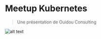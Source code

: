# Meetup Kubernetes

> Une présentation de Ouidou Consulting

![alt text](https://pbs.twimg.com/profile_images/1085586912910430210/96gwWvcA_400x400.jpg "Logo Ouidou")